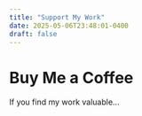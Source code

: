 ```yaml
---
title: "Support My Work"
date: 2025-05-06T23:48:01-0400
draft: false
---
```


# Buy Me a Coffee

If you find my work valuable...
